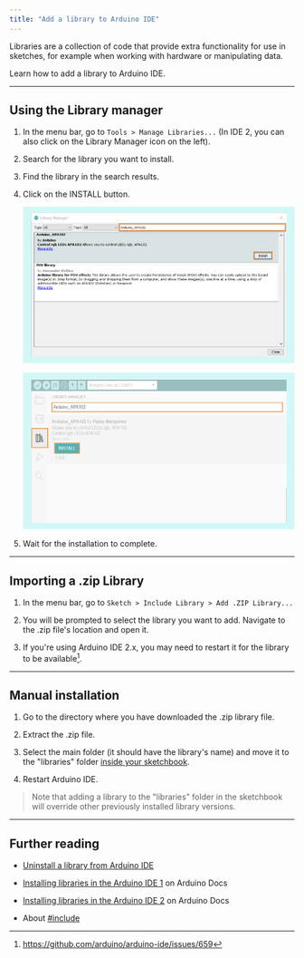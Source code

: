 ```yaml
---
title: "Add a library to Arduino IDE"
---
```


Libraries are a collection of code that provide extra functionality for use in sketches, for example when working with hardware or manipulating data.

Learn how to add a library to Arduino IDE.

---

## Using the Library manager

1. In the menu bar, go to `Tools > Manage Libraries...` (In IDE 2, you can also click on the Library Manager icon on the left).

2. Search for the library you want to install.

3. Find the library in the search results.

4. Click on the INSTALL button.

   ![IDE 1 Library Manager with search box and Install button highlighted](img/LibraryManager_InstallingLibrary_IDE1.png)

   ![IDE 2 Library Manager Icon, search box, and Install button highlighted](img/LibraryManager_InstallingLibrary_IDE2.png)

5. Wait for the installation to complete.

---

## Importing a .zip Library

1. In the menu bar, go to `Sketch > Include Library > Add .ZIP Library...`

2. You will be prompted to select the library you want to add. Navigate to the .zip file's location and open it.

3. If you're using Arduino IDE 2.x, you may need to restart it for the library to be available[^1].

[^1]: https://github.com/arduino/arduino-ide/issues/659

---

<a id="manual-installation"></a>

## Manual installation

1. Go to the directory where you have downloaded the .zip library file.

2. Extract the .zip file.

3. Select the main folder (it should have the library's name) and move it to the "libraries" folder [inside your sketchbook](https://support.arduino.cc/hc/en-us/articles/4412950938514-Open-the-Sketchbook).

4. Restart Arduino IDE.

> Note that adding a library to the "libraries" folder in the sketchbook will override other previously installed library versions.

---

## Further reading

* [Uninstall a library from Arduino IDE](https://support.arduino.cc/hc/en-us/articles/360016077340-Uninstall-a-library-from-Arduino-IDE)

* [Installing libraries in the Arduino IDE 1](https://docs.arduino.cc/software/ide-v1/tutorials/installing-libraries#importing-a-zip-library) on Arduino Docs

* [Installing libraries in the Arduino IDE 2](https://docs.arduino.cc/software/ide-v2/tutorials/ide-v2-installing-a-library) on Arduino Docs

* About [#include](https://www.arduino.cc/reference/en/language/structure/further-syntax/include/)
